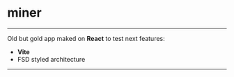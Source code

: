 # miner

---

Old but gold app maked on **React** to test next features:

- **Vite**
- FSD styled architecture

---

